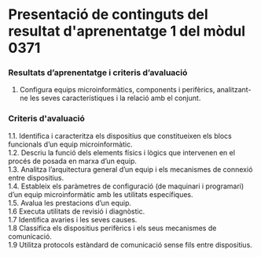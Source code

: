 # Presentació de continguts del resultat d'aprenentatge 1 del mòdul 0371

### Resultats d’aprenentatge i criteris d’avaluació

1. Configura equips microinformàtics, components i perifèrics, analitzant-ne les seves
característiques i la relació amb el conjunt.

### Criteris d'avaluació
  1.1. Identifica i caracteritza els dispositius que constitueixen els blocs funcionals d’un equip
microinformàtic.  
  1.2. Descriu la funció dels elements físics i lògics que intervenen en el procés de posada en
marxa d’un equip.  
  1.3. Analitza l’arquitectura general d’un equip i els mecanismes de connexió entre dispositius.  
  1.4. Estableix els paràmetres de configuració (de maquinari i programari) d’un equip
microinformàtic amb les utilitats específiques.  
  1.5. Avalua les prestacions d’un equip.  
  1.6 Executa utilitats de revisió i diagnòstic.  
  1.7 Identifica avaries i les seves causes.  
  1.8 Classifica els dispositius perifèrics i els seus mecanismes de comunicació.  
  1.9 Utilitza protocols estàndard de comunicació sense fils entre dispositius.
